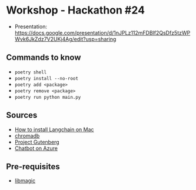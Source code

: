 # Workshop - Hackathon #24

- Presentation: https://docs.google.com/presentation/d/1nJPLz112mFDBlf2QsDfz5tzWPWvk6JkZdz7V2UKj4Ag/edit?usp=sharing

## Commands to know

- `poetry shell`
- `poetry install --no-root`
- `poetry add <package>`
- `poetry remove <package>`
- `poetry run python main.py`

## Sources
- [How to install Langchain on Mac](https://romanorac.medium.com/how-to-install-langchain-on-an-m2-macbook-755be61125b6)
- [chromadb](https://github.com/chroma-core/chroma)
- [Project Gutenberg](https://www.gutenberg.org/)
- [Chatbot on Azure](https://techcommunity.microsoft.com/blog/fasttrackforazureblog/create-an-azure-openai-langchain-chromadb-and-chainlit-chat-app-in-container-app/3885602)

## Pre-requisites
- [libmagic](https://formulae.brew.sh/formula/libmagic)

